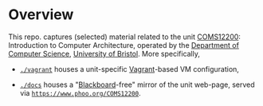 # Overview

<!--- -------------------------------------------------------------------- --->

This repo. captures (selected) material related to the unit
[COMS12200](https://www.bris.ac.uk/unit-programme-catalogue/UnitDetails.jsa?unitCode=COMS12200):
Introduction to Computer Architecture,
operated by the
[Department of Computer Science](https://www.cs.bris.ac.uk),
[University of Bristol](https://www.bristol.ac.uk).
More specifically, 

- [`./vagrant`](./vagrant)
  houses
  a unit-specific
  [Vagrant](https://www.vagrantup.com)-based 
  VM configuration,

- [`./docs`](./docs)
  houses 
  a 
  "[Blackboard](https://www.blackboard.com)-free"
  mirror of the unit web-page, served via
  [`https://www.phoo.org/COMS12200`](https://www.phoo.org/COMS12200).

<!--- -------------------------------------------------------------------- --->
